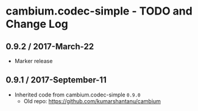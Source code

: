 # cambium.codec-simple - TODO and Change Log

## 0.9.2 / 2017-March-22

- Marker release


## 0.9.1 / 2017-September-11

- Inherited code from cambium.codec-simple `0.9.0`
  - Old repo: https://github.com/kumarshantanu/cambium
